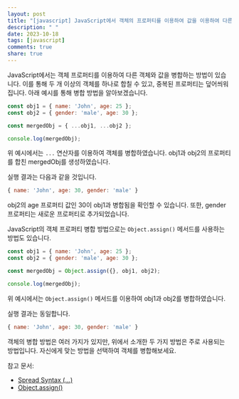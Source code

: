 ```yaml
---
layout: post
title: "[javascript] JavaScript에서 객체의 프로퍼티를 이용하여 값을 이용하여 다른 객체와 병합하는 방법에 대해 알려주세요."
description: " "
date: 2023-10-18
tags: [javascript]
comments: true
share: true
---
```


JavaScript에서는 객체 프로퍼티를 이용하여 다른 객체와 값을 병합하는 방법이 있습니다. 이를 통해 두 개 이상의 객체를 하나로 합칠 수 있고, 중복된 프로퍼티는 덮어씌워집니다. 아래 예시를 통해 병합 방법을 알아보겠습니다.

```javascript
const obj1 = { name: 'John', age: 25 };
const obj2 = { gender: 'male', age: 30 };

const mergedObj = { ...obj1, ...obj2 };

console.log(mergedObj);
```

위 예시에서는 `...` 연산자를 이용하여 객체를 병합하였습니다. obj1과 obj2의 프로퍼티를 합친 mergedObj를 생성하였습니다.

실행 결과는 다음과 같을 것입니다.

```javascript
{ name: 'John', age: 30, gender: 'male' }
```

obj2의 age 프로퍼티 값인 30이 obj1과 병합됨을 확인할 수 있습니다. 또한, gender 프로퍼티는 새로운 프로퍼티로 추가되었습니다.

JavaScript의 객체 프로퍼티 병합 방법으로는 `Object.assign()` 메서드를 사용하는 방법도 있습니다.

```javascript
const obj1 = { name: 'John', age: 25 };
const obj2 = { gender: 'male', age: 30 };

const mergedObj = Object.assign({}, obj1, obj2);

console.log(mergedObj);
```

위 예시에서는 `Object.assign()` 메서드를 이용하여 obj1과 obj2를 병합하였습니다.

실행 결과는 동일합니다.

```javascript
{ name: 'John', age: 30, gender: 'male' }
```

객체의 병합 방법은 여러 가지가 있지만, 위에서 소개한 두 가지 방법은 주로 사용되는 방법입니다. 자신에게 맞는 방법을 선택하여 객체를 병합해보세요.

참고 문서: 
- [Spread Syntax (...)](https://developer.mozilla.org/ko/docs/Web/JavaScript/Reference/Operators/Spread_syntax)
- [Object.assign()](https://developer.mozilla.org/ko/docs/Web/JavaScript/Reference/Global_Objects/Object/assign)